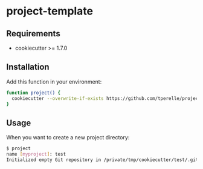 # project-template

## Requirements

- cookiecutter >= 1.7.0

## Installation

Add this function in your environment:

```bash
function project() {
  cookiecutter --overwrite-if-exists https://github.com/tperelle/project-template.git
}
```

## Usage

When you want to create a new project directory:

```bash
$ project
name [myproject]: test
Initialized empty Git repository in /private/tmp/cookiecutter/test/.git/
```
